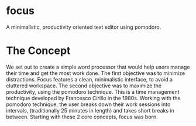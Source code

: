 # focus
A minimalistic, productivity oriented text editor using pomodoro.

# The Concept
We set out to create a simple word processor that would help users manage their time and get the most work done. The first objective was to minimize distractions. Focus features a clean, minimalistic interface, to avoid a cluttered workspace. The second objective was to maximize the productivity, using the pomodoro technique. This is a time management technique developed by Francesco Cirillo in the 1980s. Working with the pomodoro technique, the user breaks down their work sessions into intervals, (traditionally 25 minutes in length) and takes short breaks in between. Starting with these 2 core concepts, focus was born.
